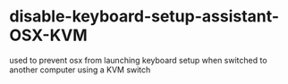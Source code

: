 # disable-keyboard-setup-assistant-OSX-KVM
used to prevent osx from launching keyboard setup when switched to another computer using a KVM switch
